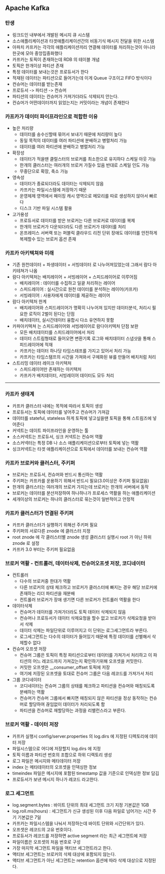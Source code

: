 
## Apache Kafka

### 탄생

* 링크드인 내부에서 개발된 메시지 큐 시스템
* 소스애플리케이션과 타겟애플리케이션간의 비동기식 메시지 전달을 위한 시스템
* 아파치 카프카는 각각의 애플리케이션끼리 연결해 데이터를 처리하는것이 아니라 한곳에 모아 중앙집중화했다
* 카프카는 토픽이 존재하는데 RDB 의 테이블 개념
* 토픽은 한개이상 파티션 존재
* 특정 데이터를 보내는것은 프로듀서가 한다
* 적재된 데이터는 파티션으로 들어가는데 이게 Queue 구조이고 FIFO 방식이다
* 컨슈머는 데이터를 받는존재
* 프로듀서 -> 파티션 -> 컨슈머
* 파티션의 데이터는 컨슈머가 가져가더라도 삭제되지 안는다.
* 컨슈머가 어떤데이터까지 읽었는지는 커밋이라는 개념이 존재한다

### 카프카가 데이터 파이프라인으로 적합한 이유

* 높은 처리량
  * 데이터를 송수신할때 묶어서 보내기 때문에 처리량이 높다
  * 동일 목적의 데이터를 여러 파티션에 분배하고 병렬처리 가능
  * 데이터를 여러 파티션에 분배하고 병렬처리 가능
* 확장성
  * 데이터가 적을땐 클럴스터의 브로커를 최소한으로 유지하다 스케일 아웃 가능
  * 한개의 클러스터는 여러개의 브로커 가질수 있음 반대로 스케일 인도 가능
  * 무중단으로 확장, 축소 가능
* 영속성
  * 데이터가 종료되더라도 데이터는 삭제되지 않음
  * 카프카는 파일시스템에 저장하기 때문
  * 운영체제 영역에서 페이징 캐시 영역으로 메모리를 따로 생성하지 않아서 빠르다
  * 디스크 기반 파일 시스템 활용
* 고가용성
  * 프로듀서로 데이터를 받은 브로커는 다른 브로커로 데이터를 복제
  * 한개의 브로커가 다운되더라도 다른 브로커가 데이터를 처리
  * 온프레미스 서버랙 또는 퍼블릭 클라우드 리전 단위 장애도 데이터를 안전하게 복제할수 있는 브로커 옵션 존재

### 카프카 아키텍쳐와 미래

* 기존 원천데이터 + 파생데이터 + 서빙데이터 로 나누어져있었는데 그래서 람다 아키테쳐가 나옴
* 람다 아키텍처는 배치레이어 + 서빙레이어 + 스피드레이어로 이루어짐
  * 배치레이어 : 데이터를 수집하고 일괄 처리하는 레이어
  * 스피드레이어 : 실시간으로 원천 데이터를 분석하는 레이어(카프카)
  * 서빙레이어 : 사용자에게 데이터를 제공하는 레이어
* 람다 아키텍처 한계
  * 배치레이어와 스피드레이어가 명확히 나누어져 있지만 데이터분석, 처리시 필요한 로직이 2벌이 된다는 단점
  * 배치데이터, 실시간데이터 융합시 다소 유연하지 못함
* 카파아키텍쳐 는 스피드레이어와 서빙레이어로 람다아키텍처 단점 보완
  * 모든 배치데이터를 스피드레이어에서 처리
  * 데이터 스트림형태로 들어오면 변환기록 로그와 배치데이터 스냅샷을 통해 스피드레이어에 적재
  * 카프카는 데이터 하나당 타임스태프를 가지고 있어서 처리 가능
  * 카프카는 타임스탬프의 시간을 가져와서 구체화된 뷰를 만들어 배치처럼 처리
* 스트리밍 데이터 레이크 아키텍처
  * 스피드레이어만 존재하는 아키텍처
  * 카프카가 배치데이터, 서빙레이어 데이터도 모두 처리

------------------------

### 카프카 생태계

* 카프카 클러스터 내에는 목적에 따라서 토픽이 생성
* 프로듀서는 토픽에 데이터를 넣어주고 컨슈머가 가져감
* 데이터를 stateful, stateless 하게 토픽에 넣고싶을땐 토픽을 통해 스트림즈에 넣어준다
* 커넥트는 데이트 파이프라인을 운영하는 툴
* 소스커넥트는 프로듀서, 싱크 커넥트는 컨슈머 역활
* 소스커넥터는 특정 DB 나 소스 애플리케이션으로부터 토픽에 넣는 역활
* 싱크커넥트는 타겟 애플리케이션으로 토픽에서 데이터를 보내는 컨슈머 역활

### 카프카 브로커와 클러스터, 주키퍼

* 브로커는 프로듀서, 컨슈머와 반드시 통신하는 역활
* 주키퍼는 카프카를 운용하기 위해서 반드시 필요(3.0이상은 주키퍼 필요없음)
* 한개의 클러스터는 여러개의 브로커 가지는데 브로커는 한개의 서버에서 동작
* 브로커는 데이터를 분산저장하여 하나하나가 프로세스 역활을 하는 애플리케이션
* 세개이상의 브로커는 하나의 클러스터로 묶는것이 일반적이고 안정적

### 카프카 클러스터가 연결된 주키퍼

* 카프카 클러스터가 실행하기 위해선 주키퍼 필요
* 주키퍼의 서로다른 znode 에 클러스터 지정
* root znode 에 각 클러스터별 znode 생성 클러스터 실행시 root 가 아닌 하위 znode 로 설정
* 카프카 3.0 부터는 주키퍼 필요없음 

### 브로커 역활 - 컨트롤러, 데이터삭제, 컨슈머오프셋 저장, 코디네이터

* 컨트롤러
  * 다수의 브로커중 한대가 역활
  * 다른 브로커의 상태 체크하고 브로커가 클러스터에 빠지는 경우 해당 브로커에 존재하는 리더 파티션을 재분배
  * 컨트롤러 브로커가 장애 생기면 다른 브로커가 컨트롤러 역활을 한다
* 데이터삭제
  * 컨슈머가 데이터를 가져가더라도 토픽 데이터 삭제되지 않음
  * 컨슈머나 프로듀서가 데이터 삭제요청을 할수 없고 브로커가 삭제요청을 받아서 삭제
  * 데이터 삭제는 파일단위로 이루어지고 이 단위는 로그세그먼트라 부른다.
  * 로그세그먼트는 다수의 데이터가 들어있기 때문에 특정 데이터를 선별해서 삭제할수 없다
* 컨슈머 오프셋 저장
  * 컨슈머 그룹은 토픽이 특정 파티션으로부터 데이터를 가져가서 처리하고 이 파티션의 어느 레코드까지 가져갔는지 확인하기위해 오프셋을 커밋한다.
  * 커밋한 오프셋은 __consumer_offset 토픽에 저장
  * 여기에 저장된 오프셋을 토대로 컨슈머 그룹은 다음 레코드를 가져가서 처리
* 그룹 코디네이터
  * 코디네이터는 컨슈머 그룹의 상태를 체크하고 파티션을 컨슈머와 매칭되도록 분배하는 역활
  * 컨슈머가 컨슈머 그룹에서 빠지면 매칭되지 않은 파티션을 정상 동작하는 컨슈머로 할당하여 끊임없이 데이터가 처리되도록 함
  * 파티션을 컨슈머로 재할당하는 과정을 리밸런스라고 부른다.

### 브로커 역활 - 데이터 저장

* 카프카 실행시 config/server.properties 의 log.dirs 에 지정된 디렉토리에 데이터 저장
* 파일시스템으로 어디에 저장할지 log.dirs 에 지정
* 토픽 이름과 파티션 번호의 조합으로 하위 디렉토리 생성
* 로그 파일은 메시지와 메타데이터 저장
* index 는 메타데이터의 오프셋을 인덱싱한 정보
* timeindex 파일은 메시지에 포함된 timestamp 값을 기준으로 인덱싱한 정보 담김
* 프로듀서가 보낸 메시지 하나가 레코드 라고한다.

### 로그 세그먼트

* log.segment.bytes : 바이트 단위의 최대 세그먼트 크기 지정 기본값은 1GB
* log.roll.ms(hours) : 세그먼트가 신규 생성된 이후 다음 파일로 넘어가는 시간 주기 기본값은 7일
* 카프카는 파일시스템을 나눠서 저장하는데 바이트 단위와 시간단위가 있다.
* 오프셋은 레코드의 고유 번호이다.
* 프로듀서가 레코드를 저장하면 active segment 라는 최근 세그먼트에 저장
* 파일이름은 오프셋의 처음 번호로 구성
* 가장 마지막 세그먼트 파일을 액티브 세그먼트라고 한다.
* 액티브 세그먼트는 브로커의 삭제 대상에 포함되지 않는다.
* 액티브 세그먼트가 아닌 세그먼트는 retention 옵션에 따라 삭제 대상으로 지정된다.
